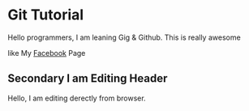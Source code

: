 # Git Tutorial 

Hello programmers, I am leaning Gig & Github. This is really awesome 

like My [Facebook](https://www.facebook.com/reactwebdevelopments) Page

## Secondary I am Editing Header
 
 Hello, I am editing derectly from browser.